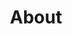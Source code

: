 ---
# Page title
title: About
# Page type - we want a landing page (such as a homepage)
type: landing

# Your landing page sections - add as many different content blocks as you like
sections:
  - block: markdown
    id: section-1
    content:
        title: image
        image:
            filename: /static/images/avatar.jpg
        title: Section 1
        text: Add any **markdown** formatted content here - text, images, videos, galleries - and even HTML code!
    design:
        view: showcase
---